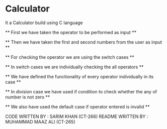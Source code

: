 # Calculator
 It a Calculator build using C language 

** First we have taken the operator to be performed as input **

** Then we have taken the first and second numbers from the user as input **

** For checking the operator we are using the switch cases **

** In switch cases we are individually checking the all operators **

** We have defined the functionality of every operator individually in its case **

** In division case we have used if condition to check whether the any of number is not zero **

** We also have used the default case if operator entered is invalid **

CODE WRITTEN BY : SARIM KHAN (CT-266)
README WRITTEN BY : MUHAMMAD MAAZ ALI (CT-265)






